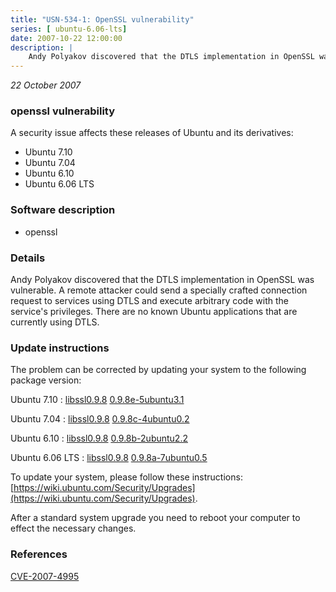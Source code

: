 ```yaml
---
title: "USN-534-1: OpenSSL vulnerability"
series: [ ubuntu-6.06-lts]
date: 2007-10-22 12:00:00
description: |
    Andy Polyakov discovered that the DTLS implementation in OpenSSL was vulnerable.  A remote attacker could send a specially crafted connection request to services using DTLS and execute arbitrary code with the service&#39;s privileges.  There are no known Ubuntu applications that are currently using DTLS. 
--- 
```

 
 

*22 October 2007*

### openssl vulnerability

A security issue affects these releases of Ubuntu and its derivatives:

* Ubuntu 7.10
* Ubuntu 7.04
* Ubuntu 6.10
* Ubuntu 6.06 LTS

### Software description

* openssl 

### Details

Andy Polyakov discovered that the DTLS implementation in OpenSSL was vulnerable. A remote attacker could send a specially crafted connection request to services using DTLS and execute arbitrary code with the service&#39;s privileges. There are no known Ubuntu applications that are currently using DTLS. 

### Update instructions

The problem can be corrected by updating your system to the following package version:

Ubuntu 7.10
 : [libssl0.9.8](https://launchpad.net/ubuntu/+source/openssl) <span> [0.9.8e-5ubuntu3.1](https://launchpad.net/ubuntu/+source/openssl/0.9.8e-5ubuntu3.1) </span> 

Ubuntu 7.04
 : [libssl0.9.8](https://launchpad.net/ubuntu/+source/openssl) <span> [0.9.8c-4ubuntu0.2](https://launchpad.net/ubuntu/+source/openssl/0.9.8c-4ubuntu0.2) </span> 

Ubuntu 6.10
 : [libssl0.9.8](https://launchpad.net/ubuntu/+source/openssl) <span> [0.9.8b-2ubuntu2.2](https://launchpad.net/ubuntu/+source/openssl/0.9.8b-2ubuntu2.2) </span> 

Ubuntu 6.06 LTS
 : [libssl0.9.8](https://launchpad.net/ubuntu/+source/openssl) <span> [0.9.8a-7ubuntu0.5](https://launchpad.net/ubuntu/+source/openssl/0.9.8a-7ubuntu0.5) </span> 

To update your system, please follow these instructions: [https://wiki.ubuntu.com/Security/Upgrades](https://wiki.ubuntu.com/Security/Upgrades).

After a standard system upgrade you need to reboot your computer to effect the necessary changes. 

### References

 
 [CVE-2007-4995](http://people.ubuntu.com/~ubuntu-security/cve/CVE-2007-4995)
 


